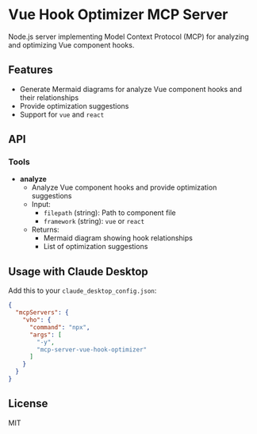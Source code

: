 # Vue Hook Optimizer MCP Server

Node.js server implementing Model Context Protocol (MCP) for analyzing and optimizing Vue component hooks.

## Features

- Generate Mermaid diagrams for analyze Vue component hooks and their relationships
- Provide optimization suggestions
- Support for `vue` and `react`

## API

### Tools

- **analyze**
  - Analyze Vue component hooks and provide optimization suggestions
  - Input:
    - `filepath` (string): Path to component file
    - `framework` (string): `vue` or `react`
  - Returns:
    - Mermaid diagram showing hook relationships
    - List of optimization suggestions

## Usage with Claude Desktop

Add this to your `claude_desktop_config.json`:

```json
{
  "mcpServers": {
    "vho": {
      "command": "npx",
      "args": [
        "-y",
        "mcp-server-vue-hook-optimizer"
      ]
    }
  }
}
```

## License

MIT

